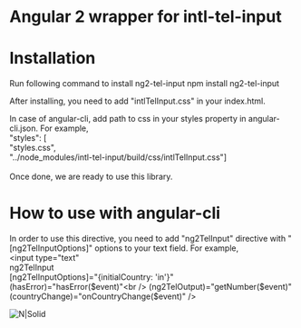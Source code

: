 
# Angular 2 wrapper for intl-tel-input

# Installation

Run following command to install ng2-tel-input
npm install ng2-tel-input

After installing, you need to add "intlTelInput.css" in your index.html.

In case of angular-cli, add path to css in your styles property in angular-cli.json. For example,<br />
"styles": [<br />
        "styles.css",<br />
        "../node_modules/intl-tel-input/build/css/intlTelInput.css"]<br />
<br />
Once done, we are ready to use this library.

# How to use with angular-cli

In order to use this directive, you need to add "ng2TelInput" directive with "[ng2TelInputOptions]" options to your text field. For example,<br />
<input type="text"<br />
        ng2TelInput<br />
        [ng2TelInputOptions]="{initialCountry: 'in'}"<br />
        (hasError)="hasError($event)"<br />
        (ng2TelOutput)="getNumber($event)"<br />
        (countryChange)="onCountryChange($event)" />

![N|Solid](https://github.com/gauravsoni119/ng2-tel-input/blob/master/example.png)
